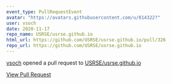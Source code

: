 ```yaml
---
event_type: PullRequestEvent
avatar: "https://avatars.githubusercontent.com/u/814322?"
user: vsoch
date: 2020-11-17
repo_name: USRSE/usrse.github.io
html_url: https://github.com/USRSE/usrse.github.io/pull/326
repo_url: https://github.com/USRSE/usrse.github.io
---
```


<a href='https://github.com/vsoch' target='_blank'>vsoch</a> opened a pull request to <a href='https://github.com/USRSE/usrse.github.io' target='_blank'>USRSE/usrse.github.io</a>

<a href='https://github.com/USRSE/usrse.github.io/pull/326' target='_blank'>View Pull Request</a>